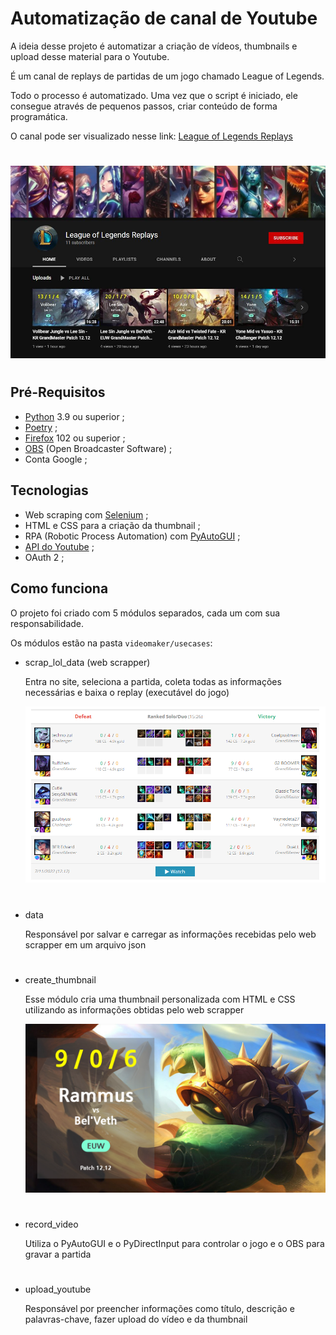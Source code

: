# Automatização de canal de Youtube

A ideia desse projeto é automatizar a criação de vídeos, thumbnails e upload desse material para o Youtube.

É um canal de replays de partidas de um jogo chamado League of Legends.

Todo o processo é automatizado. Uma vez que o script é iniciado, ele consegue através de pequenos passos, criar conteúdo de forma programática.

O canal pode ser visualizado nesse link: [League of Legends Replays](https://www.youtube.com/channel/UC-C_dsVX2-G2UYA9IoD5i3Q)

#

![League of Legends Replays](./docs/images/channel.jpg)

#

## Pré-Requisitos

- [Python](https://www.python.org/downloads/) 3.9 ou superior ;
- [Poetry](https://python-poetry.org/docs/) ;
- [Firefox](https://www.mozilla.org/pt-BR/firefox/new/) 102 ou superior ;
- [OBS](https://obsproject.com/pt-br/download) (Open Broadcaster Software) ;
- Conta Google ;

## Tecnologias

- Web scraping com [Selenium](https://selenium-python.readthedocs.io/) ;
- HTML e CSS para a criação da thumbnail ;
- RPA (Robotic Process Automation) com [PyAutoGUI](https://pyautogui.readthedocs.io/en/latest/) ;
- [API do Youtube](https://developers.google.com/youtube/v3/quickstart/python) ;
- OAuth 2 ;

## Como funciona

O projeto foi criado com 5 módulos separados, cada um com sua responsabilidade.

Os módulos estão na pasta ```videomaker/usecases```:

- scrap_lol_data (web scrapper)

  Entra no site, seleciona a partida, coleta todas as informações necessárias e baixa o replay (executável do jogo)

  ![League of Legends Replays](./docs/images/match.png)
  #

- data

  Responsável por salvar e carregar as informações recebidas pelo web scrapper em um arquivo json
  #

- create_thumbnail

  Esse módulo cria uma thumbnail personalizada com HTML e CSS utilizando as informações obtidas pelo web scrapper

  ![League of Legends Replays](./docs/images/thumb.png)
  #

- record_video

  Utiliza o PyAutoGUI e o PyDirectInput para controlar o jogo e o OBS para gravar a partida
  #

- upload_youtube

  Responsável por preencher informações como título, descrição e palavras-chave, fazer upload do vídeo e da thumbnail
